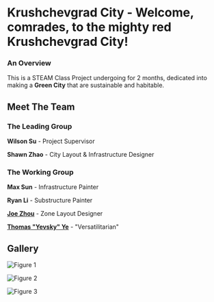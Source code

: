 # Krushchevgrad City - Welcome, comrades, to the mighty red Krushchevgrad City!

### An Overview
This is a STEAM Class Project undergoing for 2 months, dedicated into making a **Green City** that are sustainable and habitable.

## Meet The Team

### The Leading Group

**Wilson Su** - Project Supervisor

**Shawn Zhao** - City Layout & Infrastructure Designer

### The Working Group

**Max Sun** - Infrastructure Painter

**Ryan Li** - Substructure Painter

[**Joe Zhou**](https://type-32.github.io/krushchevgrad.github.io/about/joe_zhou) - Zone Layout Designer

[**Thomas "Yevsky" Ye**](https://type-32.github.io/krushchevgrad.github.io/about/thomas_ye) - "Versatilitarian"


## Gallery

![Figure 1](https://ibb.co/4gx7T6s)

![Figure 2](https://ibb.co/TgZW7Yq)

![Figure 3](https://ibb.co/Xt6KHYF)


